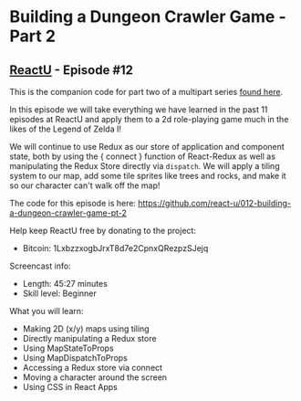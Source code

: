 # Building a Dungeon Crawler Game - Part 2
## [ReactU](https://www.youtube.com/c/reactuniversity) - Episode #12

This is the companion code for part two of a multipart series [found here](https://youtu.be/DyWUW7Px1MQ).

In this episode we will take everything we have learned in the past 11 episodes at ReactU and apply them to a 2d role-playing game much in the likes of the Legend of Zelda I!

We will  continue to use Redux as our store of application and component state, both by using the { connect } function of React-Redux as well as manipulating the Redux Store directly via `dispatch`. We will apply a tiling system to our map, add some tile sprites like trees and rocks, and make it so our character can't walk off the map!

The code for this episode is here: https://github.com/react-u/012-building-a-dungeon-crawler-game-pt-2

Help keep ReactU free by donating to the project:

* Bitcoin: 1LxbzzxogbJrxT8d7e2CpnxQRezpzSJejq

Screencast info:

* Length: 45:27 minutes
* Skill level: Beginner

What you will learn:

* Making 2D (x/y) maps using tiling
* Directly manipulating a Redux store
* Using MapStateToProps
* Using MapDispatchToProps
* Accessing a Redux store via connect
* Moving a character around the screen
* Using CSS in React Apps
